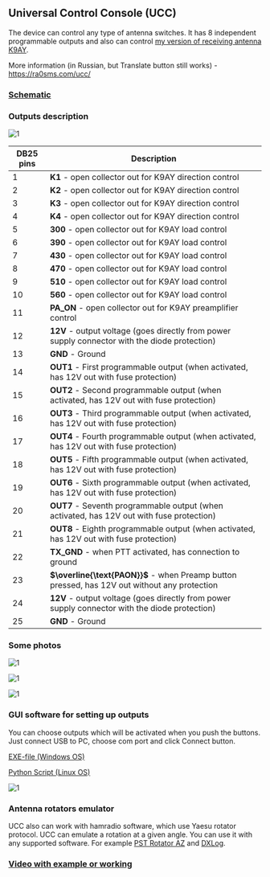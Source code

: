 ## Universal Control Console (UCC)

The device can control any type of antenna switches. It has 8 independent programmable outputs and also can control [my version of receiving antenna K9AY](https://github.com/ra0sms/K9AY_with_wifi).

More information (in Russian, but Translate button still works) - https://ra0sms.com/ucc/

### [Schematic](KiCad/wired_console_k9ay/wired_console_k9ay.pdf)

### Outputs description

![1](pics/db25_outs.png)

| DB25 pins | Description                                                  |
| --------- | ------------------------------------------------------------ |
| 1         | **K1** - open collector out for K9AY direction control       |
| 2         | **K2** - open collector out for K9AY direction control       |
| 3         | **K3** - open collector out for K9AY direction control       |
| 4         | **K4** - open collector out for K9AY direction control       |
| 5         | **300** - open collector out for K9AY load control           |
| 6         | **390** - open collector out for K9AY load control           |
| 7         | **430** - open collector out for K9AY load control           |
| 8         | **470** - open collector out for K9AY load control           |
| 9         | **510** - open collector out for K9AY load control           |
| 10        | **560** - open collector out for K9AY load control           |
| 11        | **PA_ON** - open collector out for K9AY preamplifier control |
| 12        | **12V** - output voltage (goes directly from power supply connector with the diode protection) |
| 13        | **GND** - Ground                                             |
| 14        | **OUT1** - First programmable output (when activated, has 12V out with fuse protection) |
| 15        | **OUT2** - Second programmable output (when activated, has 12V out with fuse protection) |
| 16        | **OUT3** - Third programmable output (when activated, has 12V out with fuse protection) |
| 17        | **OUT4** - Fourth programmable output (when activated, has 12V out with fuse protection) |
| 18        | **OUT5** - Fifth programmable output (when activated, has 12V out with fuse protection) |
| 19        | **OUT6** - Sixth programmable output (when activated, has 12V out with fuse protection) |
| 20        | **OUT7** - Seventh programmable output (when activated, has 12V out with fuse protection) |
| 21        | **OUT8** - Eighth programmable output (when activated, has 12V out with fuse protection) |
| 22        | **TX_GND** - when PTT activated, has connection to ground    |
| 23        | **$\overline{\text{PAON}}$** - when Preamp button pressed, has 12V out without any protection |
| 24        | **12V** - output voltage (goes directly from power supply connector with the diode protection) |
| 25        | **GND** - Ground                                             |

### Some photos



![1](pics/1.jpg)

![1](pics/2.jpg)

![1](pics/3.jpg)

### GUI software for setting up outputs

You can choose outputs which will be activated when you push the buttons. Just connect USB to PC, choose com port and click Connect button.

[EXE-file (Windows OS)](gui/gui.zip)

[Python Script (Linux OS)](gui/gui.py)

![1](pics/gui_for_ucc.png)

### Antenna rotators emulator

UCC also can work with hamradio software, which use Yaesu rotator protocol. UCC can emulate a rotation at a given angle. You can use it with any supported software. For example [PST Rotator AZ](https://www.pstrotator.com/) and [DXLog](https://dxlog.net/).

### [Video with example or working](https://youtu.be/TXcX0s2ozSk)

